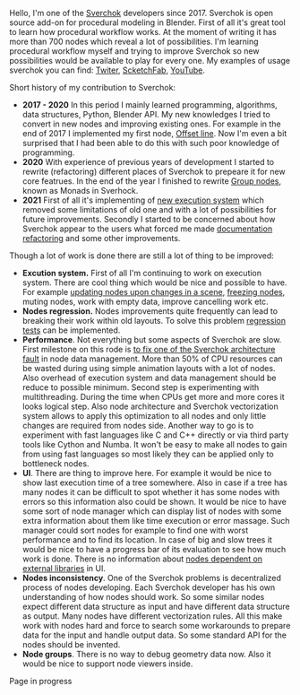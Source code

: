 Hello, I'm one of the [Sverchok](https://github.com/nortikin/sverchok) developers since 2017. Sverchok is open source add-on for procedural modeling in Blender. First of all it's great tool to learn how procedural workflow works. At the moment of writing it has more than 700 nodes which reveal a lot of possibilities. I'm learning procedural workflow myself and trying to improve Sverchok so new possibilities would be available to play for every one. My examples of usage sverchok you can find: [Twiter](https://twitter.com/SoluSerg), [ScketchFab](https://sketchfab.com/randum), [YouTube](https://www.youtube.com/channel/UCG0X2w4SETBI745pGK_Zccg).

Short history of my contribution to Sverchok:
- **2017 - 2020** In this period I mainly learned programming, algorithms, data structures, Python, Blender API. My new knowledges I tried to convert in new nodes and improving existing ones. For example in the end of 2017 I implemented my first node, [Offset line](https://github.com/nortikin/sverchok/pull/1958). Now I'm even a bit surprised that I had been able to do this with such poor knowledge of programming.
- **2020** With experience of previous years of development I started to rewrite (refactoring) different places of Sverchok to prepeare it for new core featrues. In the end of the year I finished to rewrite [Group nodes](https://github.com/nortikin/sverchok/pull/3713), known as Monads in Sverhock.
- **2021** First of all it's implementing of [new execution system](https://github.com/nortikin/sverchok/pull/4164) which removed some limitations of old one and with a lot of possibilities for future improvements. Secondly I started to be concerned about how Sverchok appear to the users what forced me made [documentation refactoring](https://github.com/nortikin/sverchok/pull/4220) and some other improvements.

Though a lot of work is done there are still a lot of thing to be improved:
- **Excution system.** First of all I'm continuing to work on execution system. There are cool thing which would be nice and possible to have. For example [updating nodes upon changes in a scene](https://github.com/nortikin/sverchok/issues/4283), [freezing nodes](https://github.com/nortikin/sverchok/issues/4322), muting nodes, work with empty data, improve cancelling work etc. 
- **Nodes regression.** Nodes improvements quite frequently can lead to breaking their work within old layouts. To solve this problem [regression tests](https://github.com/nortikin/sverchok/pull/4253) can be implemented.
- **Performance**. Not everything but some aspects of Sverchok are slow. First milestone on this rode is [to fix one of the Sverchok architecture fault](https://github.com/nortikin/sverchok/pull/4323) in node data management. More than 50% of CPU resources can be wasted during using simple animation layouts with a lot of nodes. Also overhead of execution system and data management should be reduce to possible minimum. Second step is experimenting with multithreading. During the time when CPUs get more and more cores it looks logical step. Also node architecture and Sverchok vectorization system allows to apply this optimization to all nodes and only little changes are required from nodes side. Another way to go is to experiment with fast languages like C and C++ directly or via third party tools like Cython and Numba. It won't be easy to make all nodes to gain from using fast languages so most likely they can be applied only to bottleneck nodes.
- **UI**. There are thing to improve here. For example it would be nice to show last execution time of a tree somewhere. Also in case if a tree has many nodes it can be difficult to spot whether it has some nodes with errors so this information also could be shown. It would be nice to have some sort of node manager which can display list of nodes with some extra information about them like time execution or error massage. Such manager could sort nodes for example to find one with worst performance and to find its location. In case of big and slow trees it would be nice to have a progress bar of its evaluation to see how much work is done. There is no information about [nodes dependent on external libraries](https://github.com/nortikin/sverchok/issues/3410) in UI.
- **Nodes inconsistency**. One of the Sverchok problems is decentralized process of nodes developing. Each Sverchok developer has his own understanding of how nodes should work. So some similar nodes expect different data structure as input and have different data structure as output. Many nodes have different vectorization rules. All this make work with nodes hard and force to search some workarounds to prepare data for the input and handle output data. So some standard API for the nodes should be invented.
- **Node groups**. There is no way to debug geometry data now. Also it would be nice to support node viewers inside.

Page in progress

<!--
**Durman/Durman** is a ✨ _special_ ✨ repository because its `README.md` (this file) appears on your GitHub profile.

Here are some ideas to get you started:

- 🔭 I’m currently working on ...
- 🌱 I’m currently learning ...
- 👯 I’m looking to collaborate on ...
- 🤔 I’m looking for help with ...
- 💬 Ask me about ...
- 📫 How to reach me: ...
- 😄 Pronouns: ...
- ⚡ Fun fact: ...
-->
